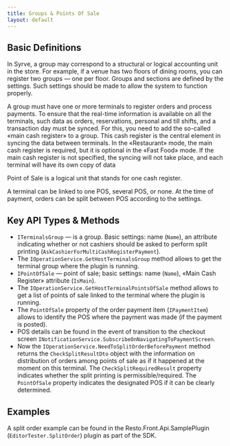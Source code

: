 ```yaml
---
title: Groups & Points Of Sale
layout: default
---
```

## Basic Definitions ##

In Syrve, a group may correspond to a structural or logical accounting unit in the store. For example, if a venue has two floors of dining rooms, you can register two groups — one per floor. Groups and sections are defined by the settings. Such settings should be made to allow the system to function properly.

A group must have one or more terminals to register orders and process payments. To ensure that the real-time information is available on all the terminals, such data as orders, reservations, personal and till shifts, and a transaction day must be synced. For this, you need to add the so-called «main cash register» to a group. This cash register is the central element in syncing the data between terminals. In the «Restaurant» mode, the main cash register is required, but it is optional in the «Fast Food» mode. If the main cash register is not specified, the syncing will not take place, and each terminal will have its own copy of data

Point of Sale is a logical unit that stands for one cash register.

A terminal can be linked to one POS, several POS, or none. At the time of payment, orders can be split between POS according to the settings.

## Key API Types & Methods ##
- `ITerminalsGroup` — is a group. Basic settings: name (`Name`), an attribute indicating whether or not cashiers should be asked to perform split printing (`AskCashierForMultiCashRegisterPayment`).
- The `IOperationService.GetHostTerminalsGroup` method allows to get the terminal group where the plugin is running.
- `IPointOfSale` — point of sale; basic settings: name (`Name`), «Main Cash Register» attribute (`IsMain`).
- The `IOperationService.GetHostTerminalPointsOfSale` method allows to get a list of points of sale linked to the terminal where the plugin is running.
- The `PointOfSale` property of the order payment item (`IPaymentItem`) allows to identify the POS where the payment was made (if the payment is posted).
- POS details can be found in the event of transition to the checkout screen `INotificationService.SubscribeOnNavigatingToPaymentScreen`.
- Now the `IOperationService.NeedToSplitOrderBeforePayment` method returns the `CheckSplitResultDto` object with the information on distribution of orders among points of sale as if it happened at the moment on this terminal. The `CheckSplitRequiredResult` property indicates whether the split printing is permissible/required. The `PointOfSale` property indicates the designated POS if it can be clearly determined.

## Examples ##
A split order example can be found in the Resto.Front.Api.SamplePlugin (`EditorTester.SplitOrder`) plugin as part of the SDK.